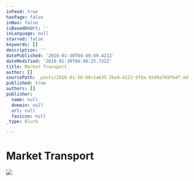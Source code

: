 ```yaml
---
inFeed: true
hasPage: false
inNav: false
isBasedOnUrl: ''
inLanguage: null
starred: false
keywords: []
description: ''
datePublished: '2016-01-30T04:49:49.421Z'
dateModified: '2016-01-30T04:49:25.732Z'
title: Market Transport
author: []
sourcePath: _posts/2016-01-30-98c5a635-2be9-4222-9f8a-9349a769f64f.md
published: true
authors: []
publisher:
  name: null
  domain: null
  url: null
  favicon: null
_type: Blurb

---
```

# Market Transport
![](https://s3-us-west-2.amazonaws.com/the-grid-img/p/1ab6992fb7922053315f1c8b4d465f9b3b7d8640.jpg)